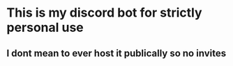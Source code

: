 # This is my discord bot for strictly personal use

## I dont mean to ever host it publically so no invites
